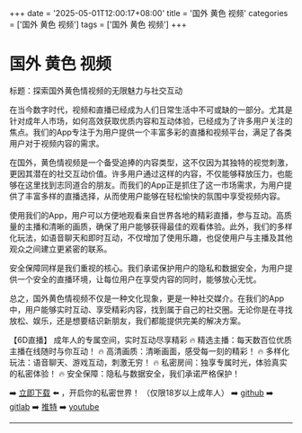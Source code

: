 +++
date = '2025-05-01T12:00:17+08:00'
title = '国外 黄色 视频'
categories = ['国外 黄色 视频']
tags = ['国外 黄色 视频']
+++

# 国外 黄色 视频

标题：探索国外黄色情视频的无限魅力与社交互动

在当今数字时代，视频和直播已经成为人们日常生活中不可或缺的一部分。尤其是针对成年人市场，如何高效获取优质内容和互动体验，已经成为了许多用户关注的焦点。我们的App专注于为用户提供一个丰富多彩的直播和视频平台，满足了各类用户对于视频内容的需求。

在国外，黄色情视频是一个备受追捧的内容类型，这不仅因为其独特的视觉刺激，更因其潜在的社交互动价值。许多用户通过这样的内容，不仅能够释放压力，也能够在这里找到志同道合的朋友。而我们的App正是抓住了这一市场需求，为用户提供了丰富多样的直播选择，从而使用户能够在轻松愉快的氛围中享受视频内容。

使用我们的App，用户可以方便地观看来自世界各地的精彩直播，参与互动。高质量的主播和清晰的画质，确保了用户能够获得最佳的观看体验。此外，我们的多样化玩法，如语音聊天和即时互动，不仅增加了使用乐趣，也促使用户与主播及其他观众之间建立更紧密的联系。

安全保障同样是我们重视的核心。我们承诺保护用户的隐私和数据安全，为用户提供一个安全的直播环境，让每位用户在享受内容的同时，能够放心无忧。

总之，国外黄色情视频不仅是一种文化现象，更是一种社交媒介。在我们的App中，用户能够实时互动、享受精彩内容，找到属于自己的社交圈。无论你是在寻找放松、娱乐，还是想要结识新朋友，我们都能提供完美的解决方案。

【6D直播】
成年人的专属空间，实时互动尽享精彩
🔥 精选主播：每天数百位优质主播在线随时与你互动！
🔥 高清画质：清晰画面，感受每一刻的精彩！
🔥 多样化玩法：语音聊天、游戏互动，刺激无穷！
🔥 私密房间：独享专属时光，体验真实的私密体验！
🔥 安全保障：隐私与数据安全，我们承诺严格保护！

➡️ [立即下载](https://down123.s3.ap-east-1.amazonaws.com/down/down.html?channelCode=blog) ⬅️ ，开启你的私密世界！
（仅限18岁以上成年人）
➡️ [github](https://aldult-live.github.io/)
➡️ [gitlab](https://seo-09598d.gitlab.io/)
➡️ [推特](https://x.com/wegame33)
➡️ [youtube](https://www.youtube.com/@6Dlive)

---
